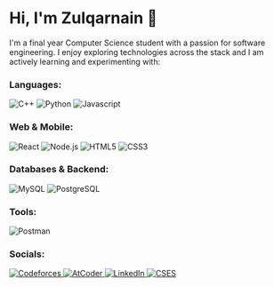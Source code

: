 # Hi, I'm Zulqarnain 👋

I'm a final year Computer Science student with a passion for software engineering. I enjoy exploring technologies across the stack and I am actively learning and experimenting with:

### Languages:
<p>
  <img alt="C++" src="https://img.shields.io/badge/-C++-00599C?style=flat-square&logo=c%2B%2B&logoColor=white" />
  <img alt="Python" src="https://img.shields.io/badge/-Python-3776AB?style=flat-square&logo=python&logoColor=white" />
  <img alt="Javascript" src="https://img.shields.io/badge/-javascript-f7df1c?style=flat-square&logo=javascript&logoColor=black" />
</p>

### Web & Mobile:
<p>
  <img alt="React" src="https://img.shields.io/badge/-React-45b8d8?style=flat-square&logo=react&logoColor=white" />
  <img alt="Node.js" src="https://img.shields.io/badge/-Node.js-43853d?style=flat-square&logo=node.js&logoColor=white" />
  <img alt="HTML5" src="https://img.shields.io/badge/-HTML5-E34F26?style=flat-square&logo=html5&logoColor=white" />
  <img alt="CSS3" src="https://img.shields.io/badge/-CSS3-1572B6?style=flat-square&logo=css3&logoColor=white" />
</p>

### Databases & Backend:
<p>
  <img alt="MySQL" src="https://img.shields.io/badge/-MySQL-00758f?style=flat-square&logo=mysql&logoColor=white" />
  <img alt="PostgreSQL" src="https://img.shields.io/badge/-PostgreSQL-336791?style=flat-square&logo=postgresql&logoColor=white" />
</p>

### Tools:
<p>
  <img alt="Postman" src="https://img.shields.io/badge/-Postman-FF6C37?style=flat-square&logo=postman&logoColor=white" />
</p>

### Socials:

<p>
  <a href="https://codeforces.com/profile/mwarsi2784">
    <img alt="Codeforces" src="https://img.shields.io/badge/Codeforces-000000?style=flat-square&logo=codeforces&logoColor=white" />
  </a>
  <a href="https://atcoder.jp/users/mwarsi2784">
    <img alt="AtCoder" src="https://img.shields.io/badge/AtCoder-00A6D6?style=flat-square&logo=atcoder&logoColor=white" />
  </a>
  <a href="https://www.linkedin.com/in/mwarsi2784">
    <img alt="LinkedIn" src="https://img.shields.io/badge/LinkedIn-0077B5?style=flat-square&logo=linkedin&logoColor=white" />
  </a>
  <a href="https://cses.fi/user/216850">
    <img alt="CSES" src="https://img.shields.io/badge/CSES-0099FF?style=flat-square&logo=github&logoColor=white" />
  </a>
</p>
